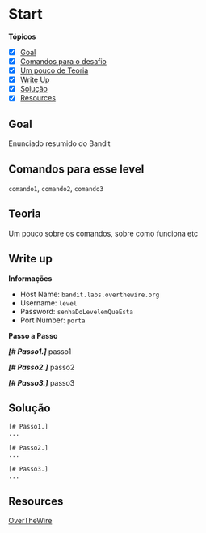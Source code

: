 # Start
**Tópicos**

- [X] [Goal](#goal)
- [X] [Comandos para o desafio](#comandos-para-esse-level)
- [X] [Um pouco de Teoria](#teoria)
- [X] [Write Up](#write-up)
- [X] [Solução](#soluçao)
- [X] [Resources](#resources)

## Goal
Enunciado resumido do Bandit

## Comandos para esse level
`comando1`, `comando2`, `comando3`

## Teoria
Um pouco sobre os comandos, sobre como funciona etc

## Write up
**Informações**
- Host Name: `bandit.labs.overthewire.org`
- Username: `level`
- Password: `senhaDoLevelemQueEsta`
- Port Number: `porta`

**Passo a Passo**

***[# Passo1.]*** passo1

***[# Passo2.]*** passo2

***[# Passo3.]*** passo3

## Solução
```
[# Passo1.] 
...

[# Passo2.]
...

[# Passo3.] 
...
```

## Resources
[OverTheWire](http_do_overthewire)

